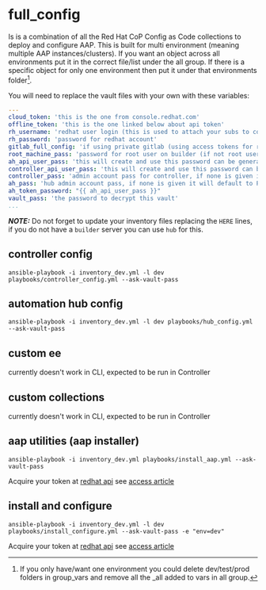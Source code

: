 # full_config

Is is a combination of all the Red Hat CoP Config as Code collections to deploy and configure AAP. This is built for multi environment (meaning multiple AAP instances/clusters). If you want an object across all environments put it in the correct file/list under the all group. If there is a specific object for only one environment then put it under that environments folder[^1].

[^1]: If you only have/want one environment you could delete dev/test/prod folders in group_vars and remove all the _all added to vars in all group.

You will need to replace the vault files with your own with these variables:

```yaml
---
cloud_token: 'this is the one from console.redhat.com'
offline_token: 'this is the one linked below about api token'
rh_username: 'redhat user login (this is used to attach your subs to controller)'
rh_password: 'password for redhat account'
gitlab_full_config: 'if using private gitlab (using access tokens for read access)'
root_machine_pass: 'password for root user on builder (if not root user more changes will need to be made)'
ah_api_user_pass: 'this will create and use this password can be generated'
controller_api_user_pass: 'this will create and use this password can be generated'
controller_pass: 'admin account pass for controller, if none is given it will default to Password1234!'
ah_pass: 'hub admin account pass, if none is given it will default to Password1234!'
ah_token_password: "{{ ah_api_user_pass }}"
vault_pass: 'the password to decrypt this vault'
...
```

**_NOTE:_** Do not forget to update your inventory files replacing the `HERE` lines, if you do not have a `builder` server you can use `hub` for this.

## controller config

`ansible-playbook -i inventory_dev.yml -l dev playbooks/controller_config.yml --ask-vault-pass`

## automation hub config

`ansible-playbook -i inventory_dev.yml -l dev playbooks/hub_config.yml --ask-vault-pass`

## custom ee

currently doesn't work in CLI, expected to be run in Controller

## custom collections

currently doesn't work in CLI, expected to be run in Controller

## aap utilities (aap installer)

`ansible-playbook -i inventory_dev.yml playbooks/install_aap.yml --ask-vault-pass`

Acquire your token at [redhat api](https://access.redhat.com/management/api/) see [access article](https://access.redhat.com/articles/3626371)

## install and configure

`ansible-playbook -i inventory_dev.yml -l dev playbooks/install_configure.yml --ask-vault-pass -e "env=dev"`

Acquire your token at [redhat api](https://access.redhat.com/management/api/) see [access article](https://access.redhat.com/articles/3626371)
